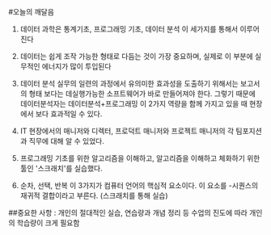 #오늘의 깨달음


1. 데이터 과학은 통계기초, 프로그래밍 기초, 데이터 분석 이 세가지를 통해서 이루어진다

2. 데이터는 쉽게 조작 가능한 형태로 다듬는 것이 가장 중요하며, 실제로 이 부분에 실무적인 에너지가 많이 투입된다

3. 데이터 분석 실무의 일련의 과정에서 유의미한 효과성을 도출하기 위해서는 보고서의 형태 보다는 데실행가능한 소프트웨어가 바로 만들어져야 한다. 그렇기 때문에 데이터분석자는 데이터분석+프로그래밍 이 2가지 역량을 함께 가지고 있을 때 현장에서 보다 효과적일 수 있다.

4. IT 현장에서의 매니저와 디렉터, 프로덕트 매니저와 프로젝트 매니저의 각 팀포지션과 직무에 대해 알 수 있었다.

5. 프로그래밍 기초를 위한 알고리즘을 이해하고, 알고리즘을 이해하고 체화하기 위한 툴인 '스크래치'를 실습했다.

6. 순차, 선택, 반복 이 3가지가 컴퓨터 언어의 핵심적 요소이다. 이 요소를 -시퀀스의 재귀적 결합이라고 부른다. (스크래치를 통해 실습)



##중요한 사항 : 개인의 절대적인 실습, 연습량과 개념 정리 등 수업의 진도에 따라 개인의 학습량이 크게 필요함
